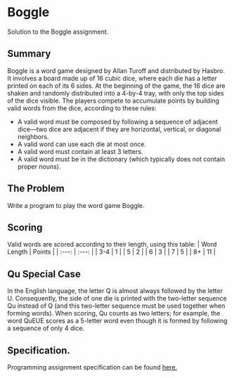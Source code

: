 # Boggle
Solution to the Boggle assignment.

## Summary
Boggle is a word game designed by Allan Turoff and distributed by Hasbro. It involves a board made up of 16 cubic dice, where each die has a letter printed on each of its 6 sides. At the beginning of the game, the 16 dice are shaken and randomly distributed into a 4-by-4 tray, with only the top sides of the dice visible. The players compete to accumulate points by building valid words from the dice, according to these rules:
* A valid word must be composed by following a sequence of adjacent dice—two dice are adjacent if they are horizontal, vertical, or diagonal neighbors.
* A valid word can use each die at most once.
* A valid word must contain at least 3 letters.
* A valid word must be in the dictionary (which typically does not contain proper nouns).

## The Problem
Write a program to play the word game Boggle.

## Scoring
Valid words are scored according to their length, using this table:
| Word Length | Points | 
| :---:       | :---:  |
| 3-4         | 1      |
| 5           | 2      |
| 6           | 3      |
| 7           | 5      |
| 8+          | 11     |

## Qu Special Case
In the English language, the letter Q is almost always followed by the letter U. Consequently, the side of one die is printed with the two-letter sequence Qu instead of Q (and this two-letter sequence must be used together when forming words). When scoring, Qu counts as two letters; for example, the word QuEUE scores as a 5-letter word even though it is formed by following a sequence of only 4 dice.

## Specification.
Programming assignment specification can be found [here.](https://coursera.cs.princeton.edu/algs4/assignments/boggle/specification.php)
